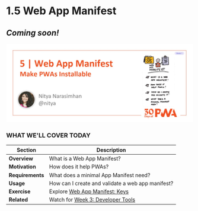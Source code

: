 # 1.5 Web App Manifest

## *Coming soon!*

![Placeholder Banner Only. Replace when final assets ready.](_media/day-05.jpg)

### WHAT WE'LL COVER TODAY

| Section | Description |
| ------- | ----------- |
| **Overview** | What is a Web App Manifest? |
| **Motivation** | How does it help PWAs?  |
| **Requirements** | What does a minimal App Manifest need? |
| **Usage** | How can I create and validate a web app manifest? |
| **Exercise** | Explore [Web App Manifest: Keys](https://developer.mozilla.org/en-US/docs/Web/Manifest#members) |
| **Related** | Watch for [Week 3: Developer Tools](../dev-tools) | PWABuilder |
